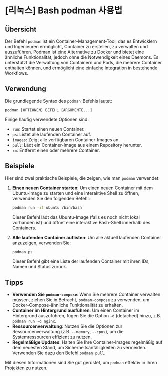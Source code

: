 # [리눅스] Bash podman 사용법

## Übersicht
Der Befehl `podman` ist ein Container-Management-Tool, das es Entwicklern und Ingenieuren ermöglicht, Container zu erstellen, zu verwalten und auszuführen. Podman ist eine Alternative zu Docker und bietet eine ähnliche Funktionalität, jedoch ohne die Notwendigkeit eines Daemons. Es unterstützt die Verwaltung von Containern und Pods, die mehrere Container enthalten können, und ermöglicht eine einfache Integration in bestehende Workflows.

## Verwendung
Die grundlegende Syntax des `podman`-Befehls lautet:

```
podman [OPTIONEN] BEFEHL [ARGUMENTE...]
```

Einige häufig verwendete Optionen sind:

- `run`: Startet einen neuen Container.
- `ps`: Listet alle laufenden Container auf.
- `images`: Zeigt alle verfügbaren Container-Images an.
- `pull`: Lädt ein Container-Image aus einem Repository herunter.
- `rm`: Entfernt einen oder mehrere Container.

## Beispiele
Hier sind zwei praktische Beispiele, die zeigen, wie man `podman` verwendet:

1. **Einen neuen Container starten**:
   Um einen neuen Container mit dem Ubuntu-Image zu starten und eine interaktive Shell zu öffnen, verwenden Sie den folgenden Befehl:

   ```bash
   podman run -it ubuntu /bin/bash
   ```

   Dieser Befehl lädt das Ubuntu-Image (falls es noch nicht lokal vorhanden ist) und öffnet eine interaktive Bash-Shell innerhalb des Containers.

2. **Alle laufenden Container auflisten**:
   Um alle aktuell laufenden Container anzuzeigen, verwenden Sie:

   ```bash
   podman ps
   ```

   Dieser Befehl gibt eine Liste der laufenden Container mit ihren IDs, Namen und Status zurück.

## Tipps
- **Verwenden Sie `podman-compose`**: Wenn Sie mehrere Container verwalten müssen, ziehen Sie in Betracht, `podman-compose` zu verwenden, um Docker-Compose-ähnliche Funktionalität zu erhalten.
- **Container im Hintergrund ausführen**: Um einen Container im Hintergrund auszuführen, fügen Sie die Option `-d` (detached) hinzu, z.B. `podman run -d nginx`.
- **Ressourcenverwaltung**: Nutzen Sie die Optionen zur Ressourcenverwaltung (z.B. `--memory`, `--cpus`), um die Systemressourcen effizient zu nutzen.
- **Regelmäßige Updates**: Halten Sie Ihre Container-Images regelmäßig auf dem neuesten Stand, um Sicherheitsanfälligkeiten zu vermeiden. Verwenden Sie dazu den Befehl `podman pull`.

Mit diesen Informationen sind Sie gut gerüstet, um `podman` effektiv in Ihren Projekten zu nutzen.
